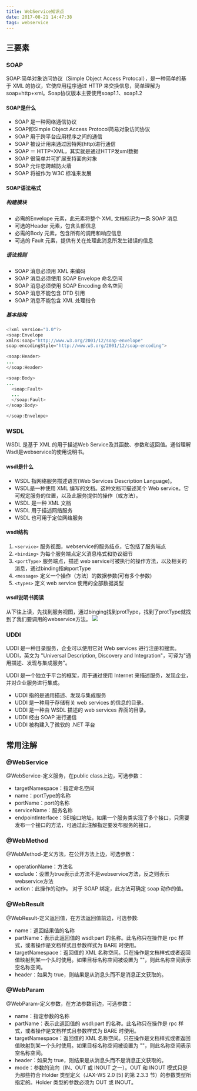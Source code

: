 ```yaml
---
title: WebService知识点
date: 2017-08-21 14:47:38
tags: webservice
---
```

## 三要素 ##
### SOAP ###
SOAP:简单对象访问协议（Simple Object Access Protocal），是一种简单的基于 XML 的协议，它使应用程序通过 HTTP 来交换信息，简单理解为soap=http+xml。Soap协议版本主要使用soap1.1、soap1.2<!--more-->
#### SOAP是什么 ####
- SOAP 是一种网络通信协议
- SOAP即Simple Object Access Protocol简易对象访问协议
- SOAP 用于跨平台应用程序之间的通信
- SOAP 被设计用来通过因特网(http)进行通信
- SOAP ＝ HTTP+XML，其实就是通过HTTP发xml数据
- SOAP 很简单并可扩展支持面向对象
- SOAP 允许您跨越防火墙
- SOAP 将被作为 W3C 标准来发展

#### SOAP语法格式 ####
##### 构建模块 #####
- 必需的Envelope 元素，此元素将整个 XML 文档标识为一条 SOAP 消息
- 可选的Header 元素，包含头部信息
- 必需的Body 元素，包含所有的调用和响应信息 
- 可选的 Fault 元素，提供有关在处理此消息所发生错误的信息

##### 语法规则 #####
- SOAP 消息必须用 XML 来编码
- SOAP 消息必须使用 SOAP Envelope 命名空间
- SOAP 消息必须使用 SOAP Encoding 命名空间
- SOAP 消息不能包含 DTD 引用
- SOAP 消息不能包含 XML 处理指令
 
##### 基本结构 #####
```java
<?xml version="1.0"?>
<soap:Envelope
xmlns:soap="http://www.w3.org/2001/12/soap-envelope"
soap:encodingStyle="http://www.w3.org/2001/12/soap-encoding">

<soap:Header>
...
</soap:Header>

<soap:Body>
...
  <soap:Fault>
  ...
  </soap:Fault>
</soap:Body>

</soap:Envelope> 
```
### WSDL ###
WSDL 是基于 XML 的用于描述Web Service及其函数、参数和返回值。通俗理解Wsdl是webservice的使用说明书。

#### wsdl是什么 ####
- WSDL 指网络服务描述语言(Web Services Description Language)。
- WSDL是一种使用 XML 编写的文档。这种文档可描述某个 Web service。它可规定服务的位置，以及此服务提供的操作（或方法）。
- WSDL 是一种 XML 文档
- WSDL 用于描述网络服务
- WSDL 也可用于定位网络服务

#### wsdl结构 ####


1. `<service>`    服务视图，webservice的服务结点，它包括了服务端点
2. `<binding>`     为每个服务端点定义消息格式和协议细节
3. `<portType>`   服务端点，描述 web service可被执行的操作方法，以及相关的消息，通过binding指向portType
4. `<message>`  定义一个操作（方法）的数据参数(可有多个参数)
5. `<types>`       定义 web service 使用的全部数据类型

#### wsdl说明书阅读 ####
从下往上读，先找到服务视图，通过binging找到protType，找到了protType就找到了我们要调用的webservice方法。
![](http://i.imgur.com/Oy0c8Ll.png)

### UDDI ###
UDDI 是一种目录服务，企业可以使用它对 Web services 进行注册和搜索。
UDDI，英文为 "Universal Description, Discovery and Integration"，可译为"通用描述、发现与集成服务"。

UDDI 是一个独立于平台的框架，用于通过使用 Internet 来描述服务，发现企业，并对企业服务进行集成。

- UDDI 指的是通用描述、发现与集成服务
- UDDI 是一种用于存储有关 web services 的信息的目录。
- UDDI 是一种由 WSDL 描述的 web services 界面的目录。
- UDDI 经由 SOAP 进行通信
- UDDI 被构建入了微软的 .NET 平台

## 常用注解 ##
### @WebService ###
@WebService-定义服务，在public class上边，可选参数：
- targetNamespace：指定命名空间
- name：portType的名称
- portName：port的名称
- serviceName：服务名称
- endpointInterface：SEI接口地址，如果一个服务类实现了多个接口，只需要发布一个接口的方法，可通过此注解指定要发布服务的接口。

###	@WebMethod ###
@WebMethod-定义方法，在公开方法上边，可选参数：
- operationName：方法名
- exclude：设置为true表示此方法不是webservice方法，反之则表示webservice方法
- action：此操作的动作。 对于 SOAP 绑定，此方法可确定 soap 动作的值。 

### @WebResult ###
@WebResult-定义返回值，在方法返回值前边，可选参数:
- name：返回结果值的名称
- partName：表示此返回值的 wsdl:part 的名称。此名称只在操作是 rpc 样式，或者操作是文档样式且参数样式为 BARE 时使用。 
- targetNamespace：返回值的 XML 名称空间。只在操作是文档样式或者返回值映射到某一个头时使用。如果目标名称空间被设置为 ""，则此名称空间表示空名称空间。
- header：如果为 true，则结果是从消息头而不是消息正文获取的。 

### @WebParam ###
@WebParam-定义参数，在方法参数前边，可选参数：
- name：指定参数的名称
- partName：表示此返回值的 wsdl:part 的名称。此名称只在操作是 rpc 样式，或者操作是文档样式且参数样式为 BARE 时使用。 
- targetNamespace：返回值的 XML 名称空间。只在操作是文档样式或者返回值映射到某一个头时使用。如果目标名称空间被设置为 ""，则此名称空间表示空名称空间。
- header：如果为 true，则结果是从消息头而不是消息正文获取的。 
- mode：参数的流向（IN、OUT 或 INOUT 之一）。OUT 和 INOUT 模式只是为那些符合 Holder 类型定义（JAX-WS 2.0 [5] 的第 2.3.3 节）的参数类型所指定的。Holder 类型的参数必须为 OUT 或 INOUT。 



